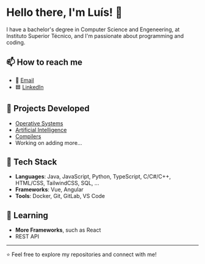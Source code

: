 # Hello there, I'm Luís! 👋

I have a bachelor's degree in Computer Science and Engeneering, at Instituto Superior Técnico, and I'm passionate about programming and coding.

## 📫 How to reach me
- 📧 [Email](luispedro854584@gmail.com)
- 🟦 [LinkedIn](https://www.linkedin.com/in/luisppereira200318/)

## 🚀 Projects Developed
- [Operative Systems](https://github.com/luispp018/proj_KVS_SO)
- [Artificial Intelligence](https://github.com/luispp018/ist-ai-project)
- [Compilers](https://github.com/luispp018/proj_til_comp)
- Working on adding more...

## 🔧 Tech Stack
- **Languages**: Java, JavaScript, Python, TypeScript, C/C#/C++, HTML/CSS, TailwindCSS, SQL, ...
- **Frameworks**: Vue, Angular
- **Tools**: Docker, Git, GitLab, VS Code

## 🌱 Learning
- **More Frameworks**, such as React
- REST API

---

⭐️ Feel free to explore my repositories and connect with me!
